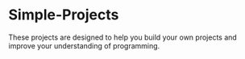 # Simple-Projects
These projects are designed to help you build your own projects and improve your understanding of programming.
